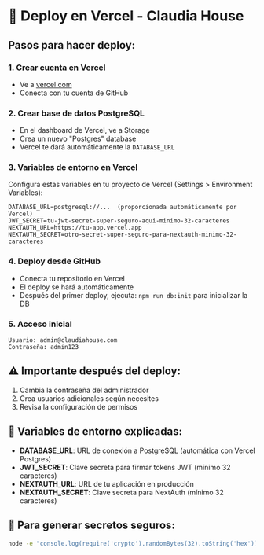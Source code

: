 # 🚀 Deploy en Vercel - Claudia House

## Pasos para hacer deploy:

### 1. **Crear cuenta en Vercel**

- Ve a [vercel.com](https://vercel.com)
- Conecta con tu cuenta de GitHub

### 2. **Crear base de datos PostgreSQL**

- En el dashboard de Vercel, ve a Storage
- Crea un nuevo "Postgres" database
- Vercel te dará automáticamente la `DATABASE_URL`

### 3. **Variables de entorno en Vercel**

Configura estas variables en tu proyecto de Vercel (Settings > Environment Variables):

```
DATABASE_URL=postgresql://...  (proporcionada automáticamente por Vercel)
JWT_SECRET=tu-jwt-secret-super-seguro-aqui-minimo-32-caracteres
NEXTAUTH_URL=https://tu-app.vercel.app
NEXTAUTH_SECRET=otro-secret-super-seguro-para-nextauth-minimo-32-caracteres
```

### 4. **Deploy desde GitHub**

- Conecta tu repositorio en Vercel
- El deploy se hará automáticamente
- Después del primer deploy, ejecuta: `npm run db:init` para inicializar la DB

### 5. **Acceso inicial**

```
Usuario: admin@claudiahouse.com
Contraseña: admin123
```

## ⚠️ Importante después del deploy:

1. Cambia la contraseña del administrador
2. Crea usuarios adicionales según necesites
3. Revisa la configuración de permisos

## 🔧 Variables de entorno explicadas:

- **DATABASE_URL**: URL de conexión a PostgreSQL (automática con Vercel Postgres)
- **JWT_SECRET**: Clave secreta para firmar tokens JWT (mínimo 32 caracteres)
- **NEXTAUTH_URL**: URL de tu aplicación en producción
- **NEXTAUTH_SECRET**: Clave secreta para NextAuth (mínimo 32 caracteres)

## 📝 Para generar secretos seguros:

```bash
node -e "console.log(require('crypto').randomBytes(32).toString('hex'))"
```
